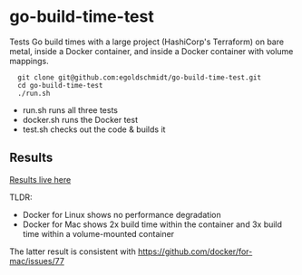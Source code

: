 # go-build-time-test

Tests Go build times with a large project (HashiCorp's Terraform) on bare metal, inside a Docker container, and inside a Docker container with volume mappings.

```
  git clone git@github.com:egoldschmidt/go-build-time-test.git
  cd go-build-time-test
  ./run.sh
```

* run.sh runs all three tests
* docker.sh runs the Docker test
* test.sh checks out the code & builds it

## Results

[Results live here](./results)

TLDR:

* Docker for Linux shows no performance degradation
* Docker for Mac shows 2x build time within the container and 3x build time within a volume-mounted container

The latter result is consistent with https://github.com/docker/for-mac/issues/77
